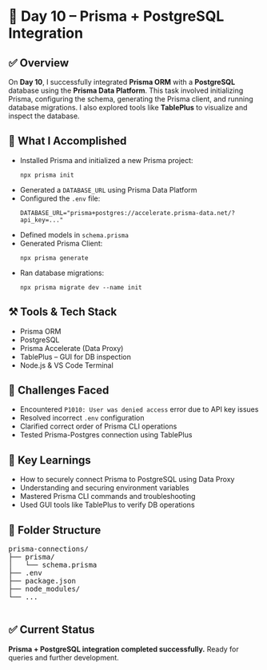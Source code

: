 <head>
  <meta charset="UTF-8">
  <title>Day 10 – Prisma + PostgreSQL Integration</title>
</head>
<body>

  <h1>📅 Day 10 – Prisma + PostgreSQL Integration</h1>

  <h2>✅ Overview</h2>
  <p>
    On <strong>Day 10</strong>, I successfully integrated <strong>Prisma ORM</strong> with a <strong>PostgreSQL</strong> database using the <strong>Prisma Data Platform</strong>. 
    This task involved initializing Prisma, configuring the schema, generating the Prisma client, and running database migrations. 
    I also explored tools like <strong>TablePlus</strong> to visualize and inspect the database.
  </p>

  <h2>🚀 What I Accomplished</h2>
  <ul>
    <li>Installed Prisma and initialized a new Prisma project:
      <pre><code>npx prisma init</code></pre>
    </li>
    <li>Generated a <code>DATABASE_URL</code> using Prisma Data Platform</li>
    <li>Configured the <code>.env</code> file:
      <pre><code>DATABASE_URL="prisma+postgres://accelerate.prisma-data.net/?api_key=..."</code></pre>
    </li>
    <li>Defined models in <code>schema.prisma</code></li>
    <li>Generated Prisma Client:
      <pre><code>npx prisma generate</code></pre>
    </li>
    <li>Ran database migrations:
      <pre><code>npx prisma migrate dev --name init</code></pre>
    </li>
  </ul>

  <h2>⚒️ Tools & Tech Stack</h2>
  <ul>
    <li>Prisma ORM</li>
    <li>PostgreSQL</li>
    <li>Prisma Accelerate (Data Proxy)</li>
    <li>TablePlus – GUI for DB inspection</li>
    <li>Node.js & VS Code Terminal</li>
  </ul>

  <h2>🧩 Challenges Faced</h2>
  <ul>
    <li>Encountered <code>P1010: User was denied access</code> error due to API key issues</li>
    <li>Resolved incorrect <code>.env</code> configuration</li>
    <li>Clarified correct order of Prisma CLI operations</li>
    <li>Tested Prisma-Postgres connection using TablePlus</li>
  </ul>

  <h2>🧠 Key Learnings</h2>
  <ul>
    <li>How to securely connect Prisma to PostgreSQL using Data Proxy</li>
    <li>Understanding and securing environment variables</li>
    <li>Mastered Prisma CLI commands and troubleshooting</li>
    <li>Used GUI tools like TablePlus to verify DB operations</li>
  </ul>

  <h2>📁 Folder Structure</h2>
  <pre>
prisma-connections/
├── prisma/
│   └── schema.prisma
├── .env
├── package.json
├── node_modules/
└── ...
  </pre>

  <h2>✅ Current Status</h2>
  <p><strong>Prisma + PostgreSQL integration completed successfully.</strong> Ready for queries and further development.</p>

</body>
